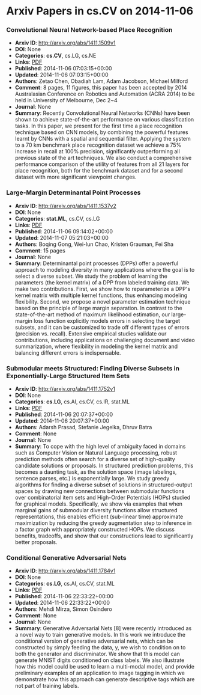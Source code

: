 # Arxiv Papers in cs.CV on 2014-11-06
### Convolutional Neural Network-based Place Recognition
- **Arxiv ID**: http://arxiv.org/abs/1411.1509v1
- **DOI**: None
- **Categories**: **cs.CV**, cs.LG, cs.NE
- **Links**: [PDF](http://arxiv.org/pdf/1411.1509v1)
- **Published**: 2014-11-06 07:03:15+00:00
- **Updated**: 2014-11-06 07:03:15+00:00
- **Authors**: Zetao Chen, Obadiah Lam, Adam Jacobson, Michael Milford
- **Comment**: 8 pages, 11 figures, this paper has been accepted by 2014
  Australasian Conference on Robotics and Automation (ACRA 2014) to be held in
  University of Melbourne, Dec 2~4
- **Journal**: None
- **Summary**: Recently Convolutional Neural Networks (CNNs) have been shown to achieve state-of-the-art performance on various classification tasks. In this paper, we present for the first time a place recognition technique based on CNN models, by combining the powerful features learnt by CNNs with a spatial and sequential filter. Applying the system to a 70 km benchmark place recognition dataset we achieve a 75% increase in recall at 100% precision, significantly outperforming all previous state of the art techniques. We also conduct a comprehensive performance comparison of the utility of features from all 21 layers for place recognition, both for the benchmark dataset and for a second dataset with more significant viewpoint changes.



### Large-Margin Determinantal Point Processes
- **Arxiv ID**: http://arxiv.org/abs/1411.1537v2
- **DOI**: None
- **Categories**: **stat.ML**, cs.CV, cs.LG
- **Links**: [PDF](http://arxiv.org/pdf/1411.1537v2)
- **Published**: 2014-11-06 09:14:02+00:00
- **Updated**: 2014-11-07 05:21:03+00:00
- **Authors**: Boqing Gong, Wei-lun Chao, Kristen Grauman, Fei Sha
- **Comment**: 15 pages
- **Journal**: None
- **Summary**: Determinantal point processes (DPPs) offer a powerful approach to modeling diversity in many applications where the goal is to select a diverse subset. We study the problem of learning the parameters (the kernel matrix) of a DPP from labeled training data. We make two contributions. First, we show how to reparameterize a DPP's kernel matrix with multiple kernel functions, thus enhancing modeling flexibility. Second, we propose a novel parameter estimation technique based on the principle of large margin separation. In contrast to the state-of-the-art method of maximum likelihood estimation, our large-margin loss function explicitly models errors in selecting the target subsets, and it can be customized to trade off different types of errors (precision vs. recall). Extensive empirical studies validate our contributions, including applications on challenging document and video summarization, where flexibility in modeling the kernel matrix and balancing different errors is indispensable.



### Submodular meets Structured: Finding Diverse Subsets in Exponentially-Large Structured Item Sets
- **Arxiv ID**: http://arxiv.org/abs/1411.1752v1
- **DOI**: None
- **Categories**: **cs.LG**, cs.AI, cs.CV, cs.IR, stat.ML
- **Links**: [PDF](http://arxiv.org/pdf/1411.1752v1)
- **Published**: 2014-11-06 20:07:37+00:00
- **Updated**: 2014-11-06 20:07:37+00:00
- **Authors**: Adarsh Prasad, Stefanie Jegelka, Dhruv Batra
- **Comment**: None
- **Journal**: None
- **Summary**: To cope with the high level of ambiguity faced in domains such as Computer Vision or Natural Language processing, robust prediction methods often search for a diverse set of high-quality candidate solutions or proposals. In structured prediction problems, this becomes a daunting task, as the solution space (image labelings, sentence parses, etc.) is exponentially large. We study greedy algorithms for finding a diverse subset of solutions in structured-output spaces by drawing new connections between submodular functions over combinatorial item sets and High-Order Potentials (HOPs) studied for graphical models. Specifically, we show via examples that when marginal gains of submodular diversity functions allow structured representations, this enables efficient (sub-linear time) approximate maximization by reducing the greedy augmentation step to inference in a factor graph with appropriately constructed HOPs. We discuss benefits, tradeoffs, and show that our constructions lead to significantly better proposals.



### Conditional Generative Adversarial Nets
- **Arxiv ID**: http://arxiv.org/abs/1411.1784v1
- **DOI**: None
- **Categories**: **cs.LG**, cs.AI, cs.CV, stat.ML
- **Links**: [PDF](http://arxiv.org/pdf/1411.1784v1)
- **Published**: 2014-11-06 22:33:22+00:00
- **Updated**: 2014-11-06 22:33:22+00:00
- **Authors**: Mehdi Mirza, Simon Osindero
- **Comment**: None
- **Journal**: None
- **Summary**: Generative Adversarial Nets [8] were recently introduced as a novel way to train generative models. In this work we introduce the conditional version of generative adversarial nets, which can be constructed by simply feeding the data, y, we wish to condition on to both the generator and discriminator. We show that this model can generate MNIST digits conditioned on class labels. We also illustrate how this model could be used to learn a multi-modal model, and provide preliminary examples of an application to image tagging in which we demonstrate how this approach can generate descriptive tags which are not part of training labels.



